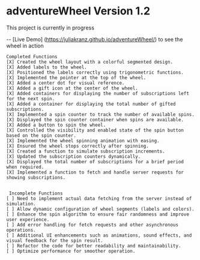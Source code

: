 # adventureWheel Version 1.2 
This project is currently in progress

-- [Live Demo] (https://juliakranz.github.io/adventureWheel/) to see the wheel in action 

    Completed Functions
    [X] Created the wheel layout with a colorful segmented design.
    [X] Added labels to the wheel.
    [X] Positioned the labels correctly using trigonometric functions.
    [X] Implemented the pointer at the top of the wheel.
    [X] Added a center dot for visual reference.
    [X] Added a gift icon at the center of the wheel.
    [X] Added containers for displaying the number of subscriptions left for the next spin.
    [X] Added a container for displaying the total number of gifted subscriptions.
    [X] Implemented a spin counter to track the number of available spins.
    [X] Displayed the spin counter container when spins are available.
    [X] Added a button to spin the wheel.
    [X] Controlled the visibility and enabled state of the spin button based on the spin counter.
    [X] Implemented the wheel spinning animation with easing.
    [X] Ensured the wheel stops correctly after spinning.
    [X] Created a function to simulate subscription increments.
    [X] Updated the subscription counters dynamically.
    [X] Displayed the total number of subscriptions for a brief period when required.
    [X] Implemented a function to fetch and handle server requests for showing subscriptions.
      

     Incomplete Functions
    [ ] Need to implement actual data fetching from the server instead of simulation.
    [ ] Allow dynamic configuration of wheel segments (labels and colors).
    [ ] Enhance the spin algorithm to ensure fair randomness and improve user experience.
    [ ] Add error handling for fetch requests and other asynchronous operations.
    [ ] Additional UI enhancements such as animations, sound effects, and visual feedback for the spin result.
    [ ] Refactor the code for better readability and maintainability.
    [ ] Optimize performance for smoother operation.
